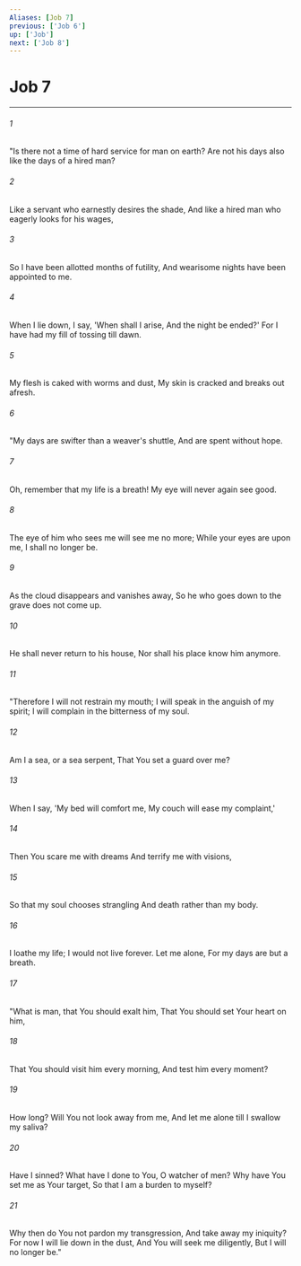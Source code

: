 ```yaml
---
Aliases: [Job 7]
previous: ['Job 6']
up: ['Job']
next: ['Job 8']
---
```

# Job 7

***


###### 1 
"Is there not a time of hard service for man on earth? Are not his days also like the days of a hired man? 

###### 2 
Like a servant who earnestly desires the shade, And like a hired man who eagerly looks for his wages, 

###### 3 
So I have been allotted months of futility, And wearisome nights have been appointed to me. 

###### 4 
When I lie down, I say, 'When shall I arise, And the night be ended?' For I have had my fill of tossing till dawn. 

###### 5 
My flesh is caked with worms and dust, My skin is cracked and breaks out afresh. 

###### 6 
"My days are swifter than a weaver's shuttle, And are spent without hope. 

###### 7 
Oh, remember that my life is a breath! My eye will never again see good. 

###### 8 
The eye of him who sees me will see me no more; While your eyes are upon me, I shall no longer be. 

###### 9 
As the cloud disappears and vanishes away, So he who goes down to the grave does not come up. 

###### 10 
He shall never return to his house, Nor shall his place know him anymore. 

###### 11 
"Therefore I will not restrain my mouth; I will speak in the anguish of my spirit; I will complain in the bitterness of my soul. 

###### 12 
Am I a sea, or a sea serpent, That You set a guard over me? 

###### 13 
When I say, 'My bed will comfort me, My couch will ease my complaint,' 

###### 14 
Then You scare me with dreams And terrify me with visions, 

###### 15 
So that my soul chooses strangling And death rather than my body. 

###### 16 
I loathe my life; I would not live forever. Let me alone, For my days are but a breath. 

###### 17 
"What is man, that You should exalt him, That You should set Your heart on him, 

###### 18 
That You should visit him every morning, And test him every moment? 

###### 19 
How long? Will You not look away from me, And let me alone till I swallow my saliva? 

###### 20 
Have I sinned? What have I done to You, O watcher of men? Why have You set me as Your target, So that I am a burden to myself? 

###### 21 
Why then do You not pardon my transgression, And take away my iniquity? For now I will lie down in the dust, And You will seek me diligently, But I will no longer be."
